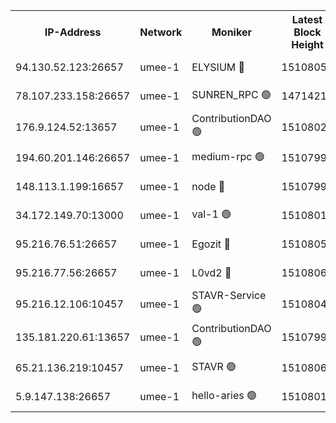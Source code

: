 


<table><tr><th>IP-Address</th><th>Network</th><th>Moniker</th><th>Latest Block Height</th><th>Earliest Block Height</th><th>Catching Up</th><th>Tx Index</th><th>Voting Power</th><th>Scan Time</th></tr><tr><td>94.130.52.123:26657</td><td>umee-1</td><td>ELYSIUM 🔴</td><td>15108053</td><td>3216011</td><td>False</td><td>off</td><td>27059418</td><td>2024-12-08T10:58:01.602403956UTC</td></tr><tr><td>78.107.233.158:26657</td><td>umee-1</td><td>SUNREN_RPC 🟢</td><td>14714211</td><td>13338194</td><td>False</td><td>on</td><td>0</td><td>2024-12-08T10:55:46.115547617UTC</td></tr><tr><td>176.9.124.52:13657</td><td>umee-1</td><td>ContributionDAO 🟢</td><td>15108025</td><td>13924595</td><td>False</td><td>on</td><td>0</td><td>2024-12-08T10:55:26.764094477UTC</td></tr><tr><td>194.60.201.146:26657</td><td>umee-1</td><td>medium-rpc 🟢</td><td>15107998</td><td>14648126</td><td>False</td><td>on</td><td>0</td><td>2024-12-08T10:52:57.095105851UTC</td></tr><tr><td>148.113.1.199:16657</td><td>umee-1</td><td>node 🔴</td><td>15107993</td><td>14696187</td><td>False</td><td>off</td><td>1636214</td><td>2024-12-08T10:52:28.836695533UTC</td></tr><tr><td>34.172.149.70:13000</td><td>umee-1</td><td>val-1 🟢</td><td>15108018</td><td>14743001</td><td>False</td><td>off</td><td>0</td><td>2024-12-08T10:54:48.161918949UTC</td></tr><tr><td>95.216.76.51:26657</td><td>umee-1</td><td>Egozit 🔴</td><td>15108053</td><td>15008053</td><td>False</td><td>off</td><td>38600523</td><td>2024-12-08T10:58:01.262184335UTC</td></tr><tr><td>95.216.77.56:26657</td><td>umee-1</td><td>L0vd2 🔴</td><td>15108066</td><td>15008066</td><td>False</td><td>off</td><td>38377926</td><td>2024-12-08T10:59:06.807279829UTC</td></tr><tr><td>95.216.12.106:10457</td><td>umee-1</td><td>STAVR-Service 🟢</td><td>15108047</td><td>15044491</td><td>False</td><td>on</td><td>0</td><td>2024-12-08T10:57:27.688892245UTC</td></tr><tr><td>135.181.220.61:13657</td><td>umee-1</td><td>ContributionDAO 🟢</td><td>15107990</td><td>15103386</td><td>False</td><td>off</td><td>0</td><td>2024-12-08T10:52:15.029034427UTC</td></tr><tr><td>65.21.136.219:10457</td><td>umee-1</td><td>STAVR 🟢</td><td>15108068</td><td>15104001</td><td>False</td><td>on</td><td>0</td><td>2024-12-08T10:59:19.704046149UTC</td></tr><tr><td>5.9.147.138:26657</td><td>umee-1</td><td>hello-aries 🟢</td><td>15108017</td><td>15105461</td><td>False</td><td>off</td><td>0</td><td>2024-12-08T10:54:42.070872801UTC</td></tr></table>
